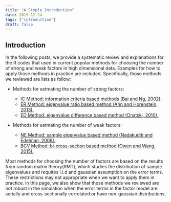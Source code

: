 ```yaml
---
title: "A Simple Introduction"
date: 2019-12-24
tags: ["introduction"]
draft: false
---
```


## Introduction

In the following posts, we provide a systematic review and explanations for the R codes that used in current popular methods for choosing the number of strong and weak factors in high dimensional data. Examples for how to apply those methods in practice are included. Specifically, those methods we reviewed are lists as follow:

* Methods for estmating the number of strong factors:
   + [IC Method: information criteria based methods (Bai and Ng, 2002).](http://zgong103.github.io/factor.github.io/post/goisforlovers/)
   + [ER Method: eigenvalue ratio based method (Ahn and Horenstein, 2013).](#ER)
   + [ED Method: eigenvalue difference based method (Onatski, 2010).](#ED)

* Methods for estmating the number of weak factors:
  + [NE Method: sample eigenvalue based method (Nadakuditi and Edelman, 2008).](#NE)
  + [BCV Method: bi-cross-section based method (Owen and Wang, 2015).](#BCV)

Most methods for choosing the number of factors are based on the results from random matrix theory(RMT), which studies the distribution of sample eigenvalues and requires i.i.d and gaussian assumption on the error terms. These restrictions may not appropriate when we want to apply them in practice. In this page, we also show that those methods we reviewed are not robust in the simulation when the error terms in the factor model are serially and cross-sectionally correlated or have non-gaussian distributions.
